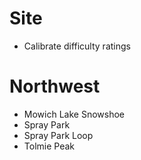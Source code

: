 # Site
* Calibrate difficulty ratings

# Northwest
* Mowich Lake Snowshoe
* Spray Park
* Spray Park Loop
* Tolmie Peak
